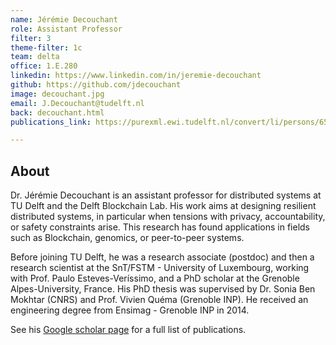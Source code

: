 ```yaml
---
name: Jérémie Decouchant 
role: Assistant Professor
filter: 3
theme-filter: 1c
team: delta
office: 1.E.280
linkedin: https://www.linkedin.com/in/jeremie-decouchant
github: https://github.com/jdecouchant
image: decouchant.jpg
email: J.Decouchant@tudelft.nl
back: decouchant.html
publications_link: https://purexml.ewi.tudelft.nl/convert/li/persons/654a8956-5146-4f25-8eec-8d184424c903

---
```


## About

Dr. Jérémie Decouchant is an assistant professor for distributed systems at TU Delft and the Delft Blockchain Lab. His work aims at designing resilient distributed systems, in particular when tensions with privacy, accountability, or safety constraints arise. This research has found applications in fields such as Blockchain, genomics, or peer-to-peer systems.

Before joining TU Delft, he was a research associate (postdoc) and then a research scientist at the SnT/FSTM - University of Luxembourg, working with Prof. Paulo Esteves-Veríssimo, and a PhD scholar at the Grenoble Alpes-University, France. His PhD thesis was supervised by Dr. Sonia Ben Mokhtar (CNRS) and Prof. Vivien Quéma (Grenoble INP). He received an engineering degree from Ensimag - Grenoble INP in 2014.

See his [Google scholar page](https://scholar.google.com/citations?user=ieSod0sAAAAJ&hl=en) for a full list of publications.
